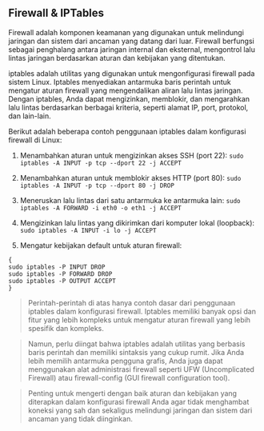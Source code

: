 ## Firewall & IPTables

Firewall adalah komponen keamanan yang digunakan untuk melindungi jaringan dan sistem dari ancaman yang datang dari luar. Firewall berfungsi sebagai penghalang antara jaringan internal dan eksternal, mengontrol lalu lintas jaringan berdasarkan aturan dan kebijakan yang ditentukan.

iptables adalah utilitas yang digunakan untuk mengonfigurasi firewall pada sistem Linux. Iptables menyediakan antarmuka baris perintah untuk mengatur aturan firewall yang mengendalikan aliran lalu lintas jaringan. Dengan iptables, Anda dapat mengizinkan, memblokir, dan mengarahkan lalu lintas berdasarkan berbagai kriteria, seperti alamat IP, port, protokol, dan lain-lain.

Berikut adalah beberapa contoh penggunaan iptables dalam konfigurasi firewall di Linux:

1. Menambahkan aturan untuk mengizinkan akses SSH (port 22):
`sudo iptables -A INPUT -p tcp --dport 22 -j ACCEPT`

2. Menambahkan aturan untuk memblokir akses HTTP (port 80):
`sudo iptables -A INPUT -p tcp --dport 80 -j DROP`

3. Meneruskan lalu lintas dari satu antarmuka ke antarmuka lain:
`sudo iptables -A FORWARD -i eth0 -o eth1 -j ACCEPT`

4. Mengizinkan lalu lintas yang dikirimkan dari komputer lokal (loopback):
`sudo iptables -A INPUT -i lo -j ACCEPT`

5. Mengatur kebijakan default untuk aturan firewall:
```
{
sudo iptables -P INPUT DROP
sudo iptables -P FORWARD DROP
sudo iptables -P OUTPUT ACCEPT
}
```

> Perintah-perintah di atas hanya contoh dasar dari penggunaan iptables dalam konfigurasi firewall. Iptables memiliki banyak opsi dan fitur yang lebih kompleks untuk mengatur aturan firewall yang lebih spesifik dan kompleks.

> Namun, perlu diingat bahwa iptables adalah utilitas yang berbasis baris perintah dan memiliki sintaksis yang cukup rumit. Jika Anda lebih memilih antarmuka pengguna grafis, Anda juga dapat menggunakan alat administrasi firewall seperti UFW (Uncomplicated Firewall) atau firewall-config (GUI firewall configuration tool).

> Penting untuk mengerti dengan baik aturan dan kebijakan yang diterapkan dalam konfigurasi firewall Anda agar tidak menghambat koneksi yang sah dan sekaligus melindungi jaringan dan sistem dari ancaman yang tidak diinginkan.